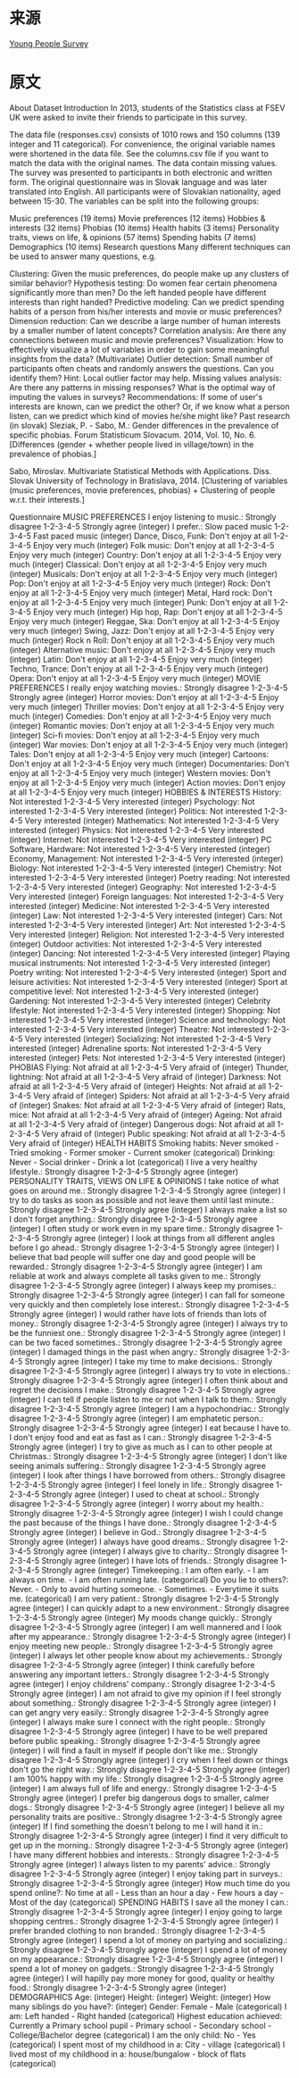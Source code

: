 # 来源
[Young People Survey](https://www.kaggle.com/datasets/miroslavsabo/young-people-survey?resource=download)

# 原文

About Dataset
Introduction
In 2013, students of the Statistics class at FSEV UK were asked to invite their friends to
participate in this survey.

The data file (responses.csv) consists of 1010 rows and 150 columns (139
integer and 11 categorical).
For convenience, the original variable names were shortened in the
data file. See the columns.csv file if you want to match the data with the original names.
The data contain missing values.
The survey was presented to participants in both electronic and written form.
The original questionnaire was in Slovak language and was later translated
into English.
All participants were of Slovakian nationality, aged between 15-30.
The variables can be split into the following groups:

Music preferences (19 items)
Movie preferences (12 items)
Hobbies & interests (32 items)
Phobias (10 items)
Health habits (3 items)
Personality traits, views on life, & opinions (57 items)
Spending habits (7 items)
Demographics (10 items)
Research questions
Many different techniques can be used to answer many questions, e.g.

Clustering: Given the music preferences, do people make up
any clusters of similar behavior?
Hypothesis testing: Do women fear certain phenomena
significantly more than men? Do the left handed people have different
interests than right handed?
Predictive modeling: Can we predict spending habits of a person
from his/her interests and movie or music preferences?
Dimension reduction: Can we describe a large number of human
interests by a smaller number of latent concepts?
Correlation analysis: Are there any connections between music and
movie preferences?
Visualization: How to effectively visualize a lot of variables
in order to gain some meaningful insights from the data?
(Multivariate) Outlier detection: Small number of participants often cheats and randomly answers the questions. Can you identify them? Hint: Local outlier factor may help.
Missing values analysis: Are there any patterns in missing responses? What is the optimal way of imputing the values in surveys?
Recommendations: If some of user's interests are known, can we predict the other? Or, if we know what a person listen, can we predict which kind of movies he/she might like?
Past research
(in slovak) Sleziak, P. - Sabo, M.: Gender differences in the prevalence of specific phobias. Forum Statisticum Slovacum. 2014, Vol. 10, No. 6. [Differences (gender + whether people lived in village/town) in the prevalence of phobias.]

Sabo, Miroslav. Multivariate Statistical Methods with Applications. Diss. Slovak University of Technology in Bratislava, 2014. [Clustering of variables (music preferences, movie preferences, phobias) + Clustering of people w.r.t. their interests.]

Questionnaire
MUSIC PREFERENCES
I enjoy listening to music.: Strongly disagree 1-2-3-4-5 Strongly agree (integer)
I prefer.: Slow paced music 1-2-3-4-5 Fast paced music (integer)
Dance, Disco, Funk: Don't enjoy at all 1-2-3-4-5 Enjoy very much (integer)
Folk music: Don't enjoy at all 1-2-3-4-5 Enjoy very much (integer)
Country: Don't enjoy at all 1-2-3-4-5 Enjoy very much (integer)
Classical: Don't enjoy at all 1-2-3-4-5 Enjoy very much (integer)
Musicals: Don't enjoy at all 1-2-3-4-5 Enjoy very much (integer)
Pop: Don't enjoy at all 1-2-3-4-5 Enjoy very much (integer)
Rock: Don't enjoy at all 1-2-3-4-5 Enjoy very much (integer)
Metal, Hard rock: Don't enjoy at all 1-2-3-4-5 Enjoy very much (integer)
Punk: Don't enjoy at all 1-2-3-4-5 Enjoy very much (integer)
Hip hop, Rap: Don't enjoy at all 1-2-3-4-5 Enjoy very much (integer)
Reggae, Ska: Don't enjoy at all 1-2-3-4-5 Enjoy very much (integer)
Swing, Jazz: Don't enjoy at all 1-2-3-4-5 Enjoy very much (integer)
Rock n Roll: Don't enjoy at all 1-2-3-4-5 Enjoy very much (integer)
Alternative music: Don't enjoy at all 1-2-3-4-5 Enjoy very much (integer)
Latin: Don't enjoy at all 1-2-3-4-5 Enjoy very much (integer)
Techno, Trance: Don't enjoy at all 1-2-3-4-5 Enjoy very much (integer)
Opera: Don't enjoy at all 1-2-3-4-5 Enjoy very much (integer)
MOVIE PREFERENCES
I really enjoy watching movies.: Strongly disagree 1-2-3-4-5 Strongly agree (integer)
Horror movies: Don't enjoy at all 1-2-3-4-5 Enjoy very much (integer)
Thriller movies: Don't enjoy at all 1-2-3-4-5 Enjoy very much (integer)
Comedies: Don't enjoy at all 1-2-3-4-5 Enjoy very much (integer)
Romantic movies: Don't enjoy at all 1-2-3-4-5 Enjoy very much (integer)
Sci-fi movies: Don't enjoy at all 1-2-3-4-5 Enjoy very much (integer)
War movies: Don't enjoy at all 1-2-3-4-5 Enjoy very much (integer)
Tales: Don't enjoy at all 1-2-3-4-5 Enjoy very much (integer)
Cartoons: Don't enjoy at all 1-2-3-4-5 Enjoy very much (integer)
Documentaries: Don't enjoy at all 1-2-3-4-5 Enjoy very much (integer)
Western movies: Don't enjoy at all 1-2-3-4-5 Enjoy very much (integer)
Action movies: Don't enjoy at all 1-2-3-4-5 Enjoy very much (integer)
HOBBIES & INTERESTS
History: Not interested 1-2-3-4-5 Very interested (integer)
Psychology: Not interested 1-2-3-4-5 Very interested (integer)
Politics: Not interested 1-2-3-4-5 Very interested (integer)
Mathematics: Not interested 1-2-3-4-5 Very interested (integer)
Physics: Not interested 1-2-3-4-5 Very interested (integer)
Internet: Not interested 1-2-3-4-5 Very interested (integer)
PC Software, Hardware: Not interested 1-2-3-4-5 Very interested (integer)
Economy, Management: Not interested 1-2-3-4-5 Very interested (integer)
Biology: Not interested 1-2-3-4-5 Very interested (integer)
Chemistry: Not interested 1-2-3-4-5 Very interested (integer)
Poetry reading: Not interested 1-2-3-4-5 Very interested (integer)
Geography: Not interested 1-2-3-4-5 Very interested (integer)
Foreign languages: Not interested 1-2-3-4-5 Very interested (integer)
Medicine: Not interested 1-2-3-4-5 Very interested (integer)
Law: Not interested 1-2-3-4-5 Very interested (integer)
Cars: Not interested 1-2-3-4-5 Very interested (integer)
Art: Not interested 1-2-3-4-5 Very interested (integer)
Religion: Not interested 1-2-3-4-5 Very interested (integer)
Outdoor activities: Not interested 1-2-3-4-5 Very interested (integer)
Dancing: Not interested 1-2-3-4-5 Very interested (integer)
Playing musical instruments: Not interested 1-2-3-4-5 Very interested (integer)
Poetry writing: Not interested 1-2-3-4-5 Very interested (integer)
Sport and leisure activities: Not interested 1-2-3-4-5 Very interested (integer)
Sport at competitive level: Not interested 1-2-3-4-5 Very interested (integer)
Gardening: Not interested 1-2-3-4-5 Very interested (integer)
Celebrity lifestyle: Not interested 1-2-3-4-5 Very interested (integer)
Shopping: Not interested 1-2-3-4-5 Very interested (integer)
Science and technology: Not interested 1-2-3-4-5 Very interested (integer)
Theatre: Not interested 1-2-3-4-5 Very interested (integer)
Socializing: Not interested 1-2-3-4-5 Very interested (integer)
Adrenaline sports: Not interested 1-2-3-4-5 Very interested (integer)
Pets: Not interested 1-2-3-4-5 Very interested (integer)
PHOBIAS
Flying: Not afraid at all 1-2-3-4-5 Very afraid of (integer)
Thunder, lightning: Not afraid at all 1-2-3-4-5 Very afraid of (integer)
Darkness: Not afraid at all 1-2-3-4-5 Very afraid of (integer)
Heights: Not afraid at all 1-2-3-4-5 Very afraid of (integer)
Spiders: Not afraid at all 1-2-3-4-5 Very afraid of (integer)
Snakes: Not afraid at all 1-2-3-4-5 Very afraid of (integer)
Rats, mice: Not afraid at all 1-2-3-4-5 Very afraid of (integer)
Ageing: Not afraid at all 1-2-3-4-5 Very afraid of (integer)
Dangerous dogs: Not afraid at all 1-2-3-4-5 Very afraid of (integer)
Public speaking: Not afraid at all 1-2-3-4-5 Very afraid of (integer)
HEALTH HABITS
Smoking habits: Never smoked - Tried smoking - Former smoker - Current smoker (categorical)
Drinking: Never - Social drinker - Drink a lot (categorical)
I live a very healthy lifestyle.: Strongly disagree 1-2-3-4-5 Strongly agree (integer)
PERSONALITY TRAITS, VIEWS ON LIFE & OPINIONS
I take notice of what goes on around me.: Strongly disagree 1-2-3-4-5 Strongly agree (integer)
I try to do tasks as soon as possible and not leave them until last minute.: Strongly disagree 1-2-3-4-5 Strongly agree (integer)
I always make a list so I don't forget anything.: Strongly disagree 1-2-3-4-5 Strongly agree (integer)
I often study or work even in my spare time.: Strongly disagree 1-2-3-4-5 Strongly agree (integer)
I look at things from all different angles before I go ahead.: Strongly disagree 1-2-3-4-5 Strongly agree (integer)
I believe that bad people will suffer one day and good people will be rewarded.: Strongly disagree 1-2-3-4-5 Strongly agree (integer)
I am reliable at work and always complete all tasks given to me.: Strongly disagree 1-2-3-4-5 Strongly agree (integer)
I always keep my promises.: Strongly disagree 1-2-3-4-5 Strongly agree (integer)
I can fall for someone very quickly and then completely lose interest.: Strongly disagree 1-2-3-4-5 Strongly agree (integer)
I would rather have lots of friends than lots of money.: Strongly disagree 1-2-3-4-5 Strongly agree (integer)
I always try to be the funniest one.: Strongly disagree 1-2-3-4-5 Strongly agree (integer)
I can be two faced sometimes.: Strongly disagree 1-2-3-4-5 Strongly agree (integer)
I damaged things in the past when angry.: Strongly disagree 1-2-3-4-5 Strongly agree (integer)
I take my time to make decisions.: Strongly disagree 1-2-3-4-5 Strongly agree (integer)
I always try to vote in elections.: Strongly disagree 1-2-3-4-5 Strongly agree (integer)
I often think about and regret the decisions I make.: Strongly disagree 1-2-3-4-5 Strongly agree (integer)
I can tell if people listen to me or not when I talk to them.: Strongly disagree 1-2-3-4-5 Strongly agree (integer)
I am a hypochondriac.: Strongly disagree 1-2-3-4-5 Strongly agree (integer)
I am emphatetic person.: Strongly disagree 1-2-3-4-5 Strongly agree (integer)
I eat because I have to. I don't enjoy food and eat as fast as I can.: Strongly disagree 1-2-3-4-5 Strongly agree (integer)
I try to give as much as I can to other people at Christmas.: Strongly disagree 1-2-3-4-5 Strongly agree (integer)
I don't like seeing animals suffering.: Strongly disagree 1-2-3-4-5 Strongly agree (integer)
I look after things I have borrowed from others.: Strongly disagree 1-2-3-4-5 Strongly agree (integer)
I feel lonely in life.: Strongly disagree 1-2-3-4-5 Strongly agree (integer)
I used to cheat at school.: Strongly disagree 1-2-3-4-5 Strongly agree (integer)
I worry about my health.: Strongly disagree 1-2-3-4-5 Strongly agree (integer)
I wish I could change the past because of the things I have done.: Strongly disagree 1-2-3-4-5 Strongly agree (integer)
I believe in God.: Strongly disagree 1-2-3-4-5 Strongly agree (integer)
I always have good dreams.: Strongly disagree 1-2-3-4-5 Strongly agree (integer)
I always give to charity.: Strongly disagree 1-2-3-4-5 Strongly agree (integer)
I have lots of friends.: Strongly disagree 1-2-3-4-5 Strongly agree (integer)
Timekeeping.: I am often early. - I am always on time. - I am often running late. (categorical)
Do you lie to others?: Never. - Only to avoid hurting someone. - Sometimes. - Everytime it suits me. (categorical)
I am very patient.: Strongly disagree 1-2-3-4-5 Strongly agree (integer)
I can quickly adapt to a new environment.: Strongly disagree 1-2-3-4-5 Strongly agree (integer)
My moods change quickly.: Strongly disagree 1-2-3-4-5 Strongly agree (integer)
I am well mannered and I look after my appearance.: Strongly disagree 1-2-3-4-5 Strongly agree (integer)
I enjoy meeting new people.: Strongly disagree 1-2-3-4-5 Strongly agree (integer)
I always let other people know about my achievements.: Strongly disagree 1-2-3-4-5 Strongly agree (integer)
I think carefully before answering any important letters.: Strongly disagree 1-2-3-4-5 Strongly agree (integer)
I enjoy childrens' company.: Strongly disagree 1-2-3-4-5 Strongly agree (integer)
I am not afraid to give my opinion if I feel strongly about something.: Strongly disagree 1-2-3-4-5 Strongly agree (integer)
I can get angry very easily.: Strongly disagree 1-2-3-4-5 Strongly agree (integer)
I always make sure I connect with the right people.: Strongly disagree 1-2-3-4-5 Strongly agree (integer)
I have to be well prepared before public speaking.: Strongly disagree 1-2-3-4-5 Strongly agree (integer)
I will find a fault in myself if people don't like me.: Strongly disagree 1-2-3-4-5 Strongly agree (integer)
I cry when I feel down or things don't go the right way.: Strongly disagree 1-2-3-4-5 Strongly agree (integer)
I am 100% happy with my life.: Strongly disagree 1-2-3-4-5 Strongly agree (integer)
I am always full of life and energy.: Strongly disagree 1-2-3-4-5 Strongly agree (integer)
I prefer big dangerous dogs to smaller, calmer dogs.: Strongly disagree 1-2-3-4-5 Strongly agree (integer)
I believe all my personality traits are positive.: Strongly disagree 1-2-3-4-5 Strongly agree (integer)
If I find something the doesn't belong to me I will hand it in.: Strongly disagree 1-2-3-4-5 Strongly agree (integer)
I find it very difficult to get up in the morning.: Strongly disagree 1-2-3-4-5 Strongly agree (integer)
I have many different hobbies and interests.: Strongly disagree 1-2-3-4-5 Strongly agree (integer)
I always listen to my parents' advice.: Strongly disagree 1-2-3-4-5 Strongly agree (integer)
I enjoy taking part in surveys.: Strongly disagree 1-2-3-4-5 Strongly agree (integer)
How much time do you spend online?: No time at all - Less than an hour a day - Few hours a day - Most of the day (categorical)
SPENDING HABITS
I save all the money I can.: Strongly disagree 1-2-3-4-5 Strongly agree (integer)
I enjoy going to large shopping centres.: Strongly disagree 1-2-3-4-5 Strongly agree (integer)
I prefer branded clothing to non branded.: Strongly disagree 1-2-3-4-5 Strongly agree (integer)
I spend a lot of money on partying and socializing.: Strongly disagree 1-2-3-4-5 Strongly agree (integer)
I spend a lot of money on my appearance.: Strongly disagree 1-2-3-4-5 Strongly agree (integer)
I spend a lot of money on gadgets.: Strongly disagree 1-2-3-4-5 Strongly agree (integer)
I will hapilly pay more money for good, quality or healthy food.: Strongly disagree 1-2-3-4-5 Strongly agree (integer)
DEMOGRAPHICS
Age: (integer)
Height: (integer)
Weight: (integer)
How many siblings do you have?: (integer)
Gender: Female - Male (categorical)
I am: Left handed - Right handed (categorical)
Highest education achieved: Currently a Primary school pupil - Primary school - Secondary school - College/Bachelor degree (categorical)
I am the only child: No - Yes (categorical)
I spent most of my childhood in a: City - village (categorical)
I lived most of my childhood in a: house/bungalow - block of flats (categorical)